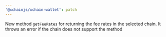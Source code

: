 ```yaml
---
'@xchainjs/xchain-wallet': patch
---
```


New method `getFeeRates` for returning the fee rates in the selected chain. It throws an error if the chain does not support the method
